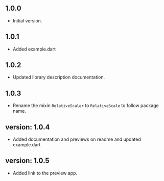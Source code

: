 ## 1.0.0

- Initial version.

## 1.0.1

- Added example.dart

## 1.0.2

- Updated library description documentation.

## 1.0.3

- Rename the mixin `RelativeScaler` to `RelativeScale` to follow package name.

## version: 1.0.4

- Added documentation and previews on readme and updated example.dart

## version: 1.0.5

- Added link to the preview app.
